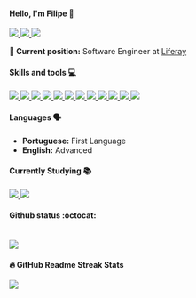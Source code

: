 #### Hello, I'm Filipe :sparkler:

<a href="https://github.com/filipemelo2002">
  <img src="https://komarev.com/ghpvc/?username=filipemelo2002&style=flat-square" />
</a>
<a href="https://github.com/filipemelo2002">
  <img src="https://hits.seeyoufarm.com/api/count/incr/badge.svg?url=https%3A%2F%2Fgithub.com%2Ffilipemelo20021212%2Fhit-counter" />
</a>
<a href="https://github.com/filipemelo2002">
  <img src="https://img.shields.io/github/followers/filipemelo2002?style=social" />
</a>
<br >

**:briefcase: Current position:** Software Engineer at [Liferay](https://liferay.com/)

#### Skills and tools :computer:

<a href="https://github.com/filipemelo2002">
  <img src="https://img.shields.io/badge/HTML5-E34F26?style=for-the-badge&logo=html5&logoColor=white" />
</a>
<a href="https://github.com/filipemelo2002">
  <img src="https://img.shields.io/badge/CSS3-1572B6?style=for-the-badge&logo=css3&logoColor=white" />
</a>
<a href="https://github.com/filipemelo2002">
  <img src="https://img.shields.io/badge/JavaScript-F7DF1E?style=for-the-badge&logo=javascript&logoColor=black" />
</a>
<a href="https://github.com/filipemelo2002">
  <img src="https://img.shields.io/badge/React-20232A?style=for-the-badge&logo=react&logoColor=61DAFB" />
</a>
<a href="https://github.com/filipemelo2002">
  <img src="https://img.shields.io/badge/React_Native-20232A?style=for-the-badge&logo=react&logoColor=61DAFB" />
</a>
<a href="https://github.com/filipemelo2002">
  <img src="https://img.shields.io/badge/Node.js-43853D?style=for-the-badge&logo=node.js&logoColor=white" />
</a>
<a href="https://github.com/filipemelo2002">
  <img src="https://img.shields.io/badge/TypeScript-007ACC?style=for-the-badge&logo=typescript&logoColor=white" />
</a>
<a href="https://github.com/filipemelo2002">
  <img src="https://img.shields.io/badge/PostgreSQL-316192?style=for-the-badge&logo=postgresql&logoColor=whitee" />
</a>
<a href="https://github.com/filipemelo2002">
  <img src="https://img.shields.io/badge/MongoDB-4EA94B?style=for-the-badge&logo=mongodb&logoColor=white" />
</a>

<a href="https://github.com/filipemelo2002">
  <img src="https://img.shields.io/badge/C-00599C?style=for-the-badge&logo=c&logoColor=white" />
</a>

<a href="https://github.com/filipemelo2002">
  <img src="https://img.shields.io/badge/C%2B%2B-00599C?style=for-the-badge&logo=c%2B%2B&logoColor=white" />
</a>

<a href="https://github.com/filipemelo2002">
  <img src="https://img.shields.io/badge/Java-ED8B00?style=for-the-badge&logo=java&logoColor=white" />
</a>

#### Languages :speaking_head:
- **Portuguese:** First Language
- **English:** Advanced

#### Currently Studying :books:

<a href="https://github.com/filipemelo2002">
  <img src="https://img.shields.io/badge/Spring-6DB33F?style=for-the-badge&logo=spring&logoColor=white" />
</a>
<a href="https://github.com/filipemelo2002">
  <img src="https://img.shields.io/badge/Angular-DD0031?style=for-the-badge&logo=angular&logoColor=white" />
</a>

#### Github status :octocat: 
<br>
<a href="https://github.com/filipemelo2002">
  <img src="https://github-readme-stats.vercel.app/api?username=filipemelo2002&show_icons=true&hide_border=true" />
</a>

#### 🔥 GitHub Readme Streak Stats

<a href="https://github.com/filipemelo2002">
  <img src="https://github-readme-streak-stats.herokuapp.com/?user=filipemelo2002&date_format=j%20M%5B%20Y%5D" />
</a>
